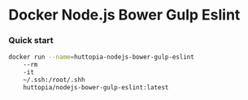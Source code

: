 # Docker Node.js Bower Gulp Eslint

### Quick start

```bash
docker run --name=huttopia-nodejs-bower-gulp-eslint
    --rm
    -it
    ~/.ssh:/root/.shh
    huttopia/nodejs-bower-gulp-eslint:latest
```